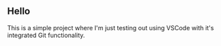 ## Hello
This is a simple project where I'm just testing out using VSCode with it's integrated Git functionality.